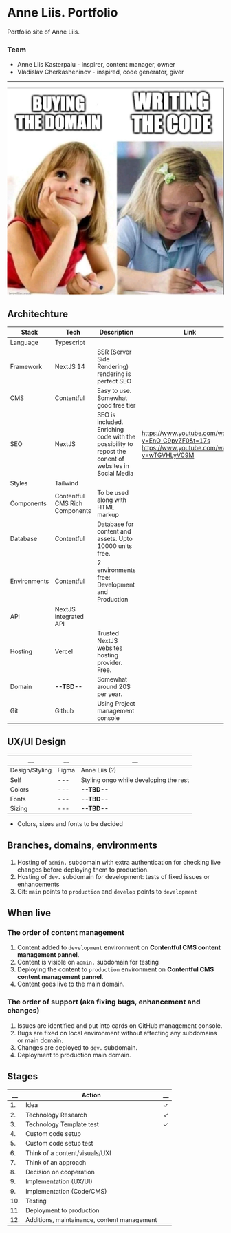 # Anne Liis. Portfolio

Portfolio site of Anne Liis.

### Team

- Anne Liis Kasterpalu - inspirer, content manager, owner
- Vladislav Cherkasheninov - inspired, code generator, giver

____

![Image](/assets/images/IMAGE%202024-01-13%2010:37:28.jpg)

## Architechture

| Stack        | Tech                           | Description                                                                                           | Link                                              |
| ------------ | ------------------------------ | ----------------------------------------------------------------------------------------------------- | ------------------------------------------------- |
| Language     | Typescript                     |
| Framework    | NextJS 14                      | SSR (Server Side Rendering) rendering is perfect SEO                                                  |
| CMS          | Contentful                     | Easy to use. Somewhat good free tier                                                                  |
| SEO          | NextJS                         | SEO is included. Enriching code with the possibility to repost the conent of websites in Social Media | https://www.youtube.com/watch?v=EnO_C9pvZF0&t=17s https://www.youtube.com/watch?v=wTGVHLyV09M |
| Styles       | Tailwind                       |
| Components   | Contentful CMS Rich Components | To be used along with HTML markup                                                                     |
| Database     | Contentful                     | Database for content and assets. Upto 10000 units free.                                               |
| Environments | Contentful                     | 2 environments free: Development and Production                                                       |
| API          | NextJS integrated API          |
| Hosting      | Vercel                         | Trusted NextJS websites hosting provider. Free.                                                       |
| Domain       | **--TBD--**                    | Somewhat around 20$ per year.                                                                         |
| Git          | Github                         | Using Project management console                                                                      |

## UX/UI Design

| \_\_           | \_\_  | \_\_                                   |
| -------------- | ----- | -------------------------------------- |
| Design/Styling | Figma | Anne Liis (?)                          |
| Self           | ---   | Styling ongo while developing the rest |
| Colors         | ---   | **--TBD--**                            |
| Fonts          | ---   | **--TBD--**                            |
| Sizing         | ---   | **--TBD--**                            |

- Colors, sizes and fonts to be decided

## Branches, domains, environments

1. Hosting of `admin.` subdomain with extra authentication for checking live changes before deploying them to production.
2. Hosting of `dev.` subdomain for development: tests of fixed issues or enhancements
3. Git: `main` points to `production` and `develop` points to `development`

## When live

### The order of content management

1. Content added to `development` environment on **Contentful CMS content management pannel**.
2. Content is visible on `admin.` subdomain for testing
3. Deploying the content to `production` environment on **Contentful CMS content management pannel**.
4. Content goes live to the main domain.

### The order of support (aka fixing bugs, enhancement and changes)

1. Issues are identified and put into cards on GitHub management console.
2. Bugs are fixed on local environment without affecting any subdomains or main domain.
3. Changes are deployed to `dev.` subdomain.
4. Deployment to production main domain.

## Stages

| \_\_ | Action                                      | \_\_ |
| ---- | ------------------------------------------- | ---- |
| 1.   | Idea                                        | ✓    |
| 2.   | Technology Research                         | ✓    |
| 3.   | Technology Template test                    | ✓    |
| 4.   | Custom code setup                           |      |
| 5.   | Custom code setup test                      |      |
| 6.   | Think of a content/visuals/UXI              |      |
| 7.   | Think of an approach                        |      |
| 8.   | Decision on cooperation                     |      |
| 9.   | Implementation (UX/UI)                      |      |
| 9.   | Implementation (Code/CMS)                   |      |
| 10.  | Testing                                     |      |
| 11.  | Deployment to production                    |      |
| 12.  | Additions, maintainance, content management |      |
